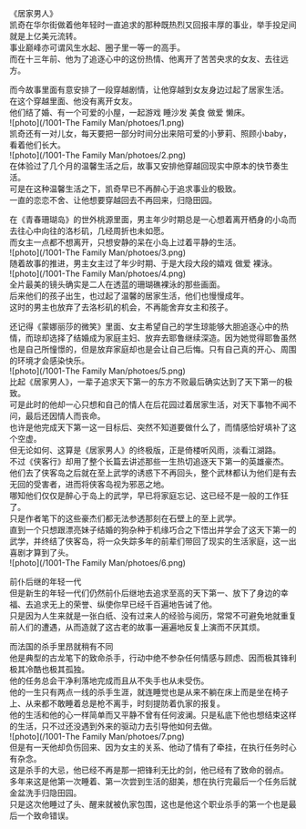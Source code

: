 
《居家男人》<br>
凯奇在华尔街做着他年轻时一直追求的那种既热烈又回报丰厚的事业，举手投足间就是上亿美元流转。<br>
事业巅峰亦可谓风生水起、圈子里一等一的高手。<br>
而在十三年前、他为了追逐心中的这份热情、他离开了苦苦央求的女友、去往远方。<br>

而今故事里面有意安排了一段穿越剧情，让他穿越到女友身边过起了居家生活。<br>
在这个穿越里面、他没有离开女友。<br>
他们结了婚、有一个可爱的小屋，一起游戏 睡沙发 美食 做爱 懒床。<br>
![photo](/1001-The Family Man/photoes/1.png)<br>
凯奇还有一对儿女，每天要把一部分时间分出来陪可爱的小萝莉、照顾小baby，看着他们长大。<br>
![photo](/1001-The Family Man/photoes/2.png)<br>
在体验过了几个月的温馨生活之后，故事又安排他穿越回现实中原本的快节奏生活。<br>
可是在这种温馨生活之下，凯奇早已不再醉心于追求事业的极致。<br>
一直的恋恋不舍、让他想要穿越回去不再回来，归隐田园。<br>

在《青春珊瑚岛》的世外桃源里面，男主年少时期总是一心想着离开栖身的小岛而去往心中向往的洛杉矶，几经周折也未如愿。<br>
而女主一点都不想离开，只想安静的呆在小岛上过着平静的生活。<br>
![photo](/1001-The Family Man/photoes/3.png)<br>
随着故事的推进，男主女主过了年少时期、于是大段大段的嬉戏 做爱 裸泳。<br>
![photo](/1001-The Family Man/photoes/4.png)<br>
全片最美的镜头确实是二人在透蓝的珊瑚礁裸泳的那些画面。<br>
后来他们的孩子出生，也过起了温馨的居家生活，他们也慢慢成年。<br>
这时的男主也放弃了去洛杉矶的机会，不再能舍弃女主和孩子。<br>

还记得《蒙娜丽莎的微笑》里面、女主希望自己的学生琼能够大胆追逐心中的热情，而琼却选择了结婚成为家庭主妇、放弃去耶鲁继续深造。因为她觉得耶鲁虽然也是自己所憧憬的，但是放弃家庭却也是会让自己后悔。只有自己真的开心、周围的环境才会感染快乐。<br>
![photo](/1001-The Family Man/photoes/5.png)<br>
比起《居家男人》，一辈子追求天下第一的东方不败最后确实达到了天下第一的极致。<br>
可是此时的他却一心只想和自己的情人在后花园过着居家生活，对天下事物不闻不问，最后还因情人而丧命。<br>
也许是他完成天下第一这一目标后、突然不知道要做什么了，而情感恰好填补了这个空虚。<br>
但无论如何、这算是《居家男人》的终极版，正是倚楼听风雨，淡看江湖路。<br>
不过《侠客行》却用了整个长篇去讲述那些一生热切追逐天下第一的英雄豪杰。<br>
他们去了侠客岛之后就在至上武学的诱惑下不再回头，整个武林都认为他们是有去无回的受害者，进而将侠客岛视为邪恶之地。<br>
哪知他们仅仅是醉心于岛上的武学，早已将家庭忘记、这已经不是一般的工作狂了。<br>
只是作者笔下的这些豪杰们都无法参透那刻在石壁上的至上武学。<br>
直到一个只想跟漂亮妹子结婚的狗杂种于机缘巧合之下悟出并学会了这天下第一的武学，并终结了侠客岛，将一众失踪多年的前辈们带回了现实的生活家庭，这一出喜剧才算到了头。<br>
![photo](/1001-The Family Man/photoes/6.png)<br>

前仆后继的年轻一代<br>
但是新生的年轻一代们仍然前仆后继地去追求至高的天下第一、放下了身边的幸福、去追求无上的荣誉、纵使你早已经千百遍地告诫了他。<br>
只是因为人生来就是一张白纸、没有过来人的经验与阅历，常常不可避免地就重复前人们的遭遇，从而造就了这古老的故事一遍遍地反复上演而不厌其烦。<br>

而法国的杀手里昂就稍有不同<br>
他是典型的古龙笔下的致命杀手，行动中绝不参杂任何情感与顾虑、因而极其锋利极其冷酷也极其孤独。<br>
他的任务总会干净利落地完成而且从不失手也从未受伤。<br>
他的一生只有两点一线的杀手生涯，就连睡觉也是从来不躺在床上而是坐在椅子上、从来都不敢睡着总是枪不离手，时刻提防着仇家的报复。<br>
他的生活和他的心一样简单而又平静不曾有任何波澜。只是私底下他也想结束这样的生活，只不过还没遇到外来的驱动力去引导他如何去做。<br>
![photo](/1001-The Family Man/photoes/7.png)<br>
但是有一天他却负伤回来、因为女主的关系、他动了情有了牵挂，在执行任务时心有杂念。<br>
这是杀手的大忌，他已经不再是那一把锋利无比的剑，他已经有了致命的弱点。<br>
多年来这是他第一次睡着、第一次尝到生活的甜美，想在执行完最后一个任务后就金盆洗手归隐田园。<br>
只是这次他睡过了头、醒来就被仇家包围，这也是他这个职业杀手的第一个也是最后一个致命错误。<br>
